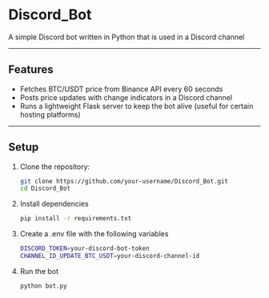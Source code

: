 # Discord_Bot

A simple Discord bot written in Python that is used in a Discord channel

---

## Features

- Fetches BTC/USDT price from Binance API every 60 seconds
- Posts price updates with change indicators in a Discord channel
- Runs a lightweight Flask server to keep the bot alive (useful for certain hosting platforms)

---

## Setup

1. Clone the repository:

   ```bash
   git clone https://github.com/your-username/Discord_Bot.git
   cd Discord_Bot

2. Install dependencies
   ```bash
   pip install -r requirements.txt

3. Create a .env file with the following variables
   ```bash
   DISCORD_TOKEN=your-discord-bot-token
   CHANNEL_ID_UPDATE_BTC_USDT=your-discord-channel-id

4. Run the bot
   ```bash
   python bot.py
